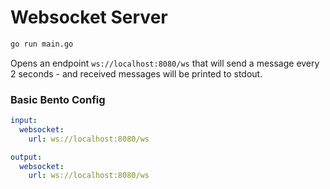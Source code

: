 # Websocket Server

```bash
go run main.go 
```

Opens an endpoint `ws://localhost:8080/ws` that will send a message every 2 seconds - and received messages will be printed to stdout.

### Basic Bento Config

```yaml
input:
  websocket:
    url: ws://localhost:8080/ws

output:
  websocket:
    url: ws://localhost:8080/ws
```
